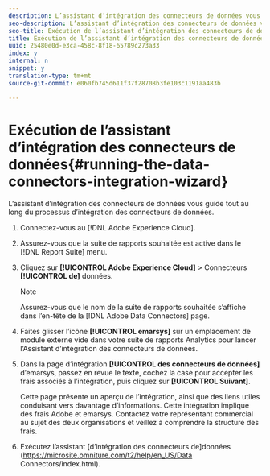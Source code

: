 ```yaml
---
description: L’assistant d’intégration des connecteurs de données vous guide tout au long du processus d’intégration des connecteurs de données.
seo-description: L’assistant d’intégration des connecteurs de données vous guide tout au long du processus d’intégration des connecteurs de données.
seo-title: Exécution de l’assistant d’intégration des connecteurs de données
title: Exécution de l’assistant d’intégration des connecteurs de données
uuid: 25480e0d-e3ca-458c-8f18-65789c273a33
index: y
internal: n
snippet: y
translation-type: tm+mt
source-git-commit: e060fb745d611f37f28708b3fe103c1191aa483b

---
```



# Exécution de l’assistant d’intégration des connecteurs de données{#running-the-data-connectors-integration-wizard}

L’assistant d’intégration des connecteurs de données vous guide tout au long du processus d’intégration des connecteurs de données.

1. Connectez-vous au [!DNL Adobe Experience Cloud].
1. Assurez-vous que la suite de rapports souhaitée est active dans le [!DNL Report Suite] menu.
1. Cliquez sur **[!UICONTROL Adobe Experience Cloud]** &gt; Connecteurs **[!UICONTROL de]** données.

   >[!NOTE]
   >
   >Assurez-vous que le nom de la suite de rapports souhaitée s’affiche dans l’en-tête de la [!DNL Adobe Data Connectors] page.

1. Faites glisser l’icône **[!UICONTROL emarsys]** sur un emplacement de module externe vide dans votre suite de rapports Analytics pour lancer l’Assistant d’intégration des connecteurs de données.
1. Dans la page d’intégration **[!UICONTROL des connecteurs de données]** d’emarsys, passez en revue le texte, cochez la case pour accepter les frais associés à l’intégration, puis cliquez sur **[!UICONTROL Suivant]**.

   Cette page présente un aperçu de l’intégration, ainsi que des liens utiles conduisant vers davantage d’informations. Cette intégration implique des frais Adobe et emarsys. Contactez votre représentant commercial au sujet des deux organisations et veillez à comprendre la structure des frais.
1. Exécutez l’assistant [d’intégration des connecteurs de]données (https://microsite.omniture.com/t2/help/en_US/Data Connectors/index.html).
